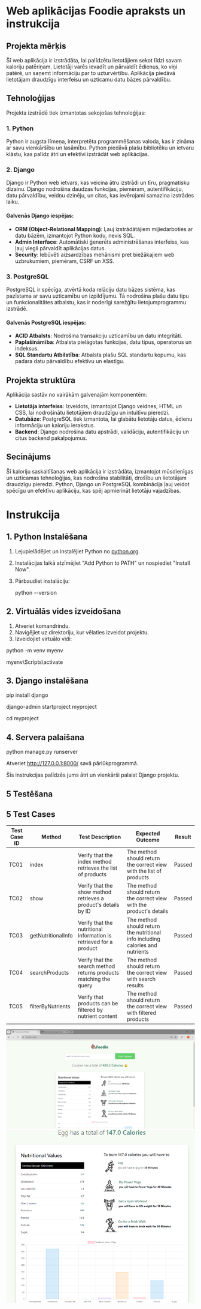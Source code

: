 # Web aplikācijas Foodie apraksts un instrukcija

## Projekta mērķis

Šī web aplikācija ir izstrādāta, lai palīdzētu lietotājiem sekot līdzi savam kaloriju patēriņam. Lietotāji varēs ievadīt un pārvaldīt ēdienus, ko viņi patērē, un saņemt informāciju par to uzturvērtību. Aplikācija piedāvā lietotājam draudzīgu interfeisu un uzticamu datu bāzes pārvaldību.

## Tehnoloģijas

Projekta izstrādē tiek izmantotas sekojošas tehnoloģijas:

### 1. Python

Python ir augsta līmeņa, interpretēta programmēšanas valoda, kas ir zināma ar savu vienkāršību un lasāmību. Python piedāvā plašu bibliotēku un ietvaru klāstu, kas palīdz ātri un efektīvi izstrādāt web aplikācijas.

### 2. Django

Django ir Python web ietvars, kas veicina ātru izstrādi un tīru, pragmatisku dizainu. Django nodrošina daudzas funkcijas, piemēram, autentifikāciju, datu pārvaldību, veidņu dzinēju, un citas, kas ievērojami samazina izstrādes laiku.

#### Galvenās Django iespējas:

- **ORM (Object-Relational Mapping)**: Ļauj izstrādātājiem mijiedarboties ar datu bāzēm, izmantojot Python kodu, nevis SQL.
- **Admin Interface**: Automātiski ģenerēts administrēšanas interfeiss, kas ļauj viegli pārvaldīt aplikācijas datus.
- **Security**: Iebūvēti aizsardzības mehānismi pret biežākajiem web uzbrukumiem, piemēram, CSRF un XSS.

### 3. PostgreSQL

PostgreSQL ir spēcīga, atvērtā koda relāciju datu bāzes sistēma, kas pazīstama ar savu uzticamību un izpildījumu. Tā nodrošina plašu datu tipu un funkcionalitātes atbalstu, kas ir noderīgi sarežģītu lietojumprogrammu izstrādē.

#### Galvenās PostgreSQL iespējas:

- **ACID Atbalsts**: Nodrošina transakciju uzticamību un datu integritāti.
- **Paplašināmība**: Atbalsta pielāgotas funkcijas, datu tipus, operatorus un indeksus.
- **SQL Standartu Atbilstība**: Atbalsta plašu SQL standartu kopumu, kas padara datu pārvaldību efektīvu un elastīgu.

## Projekta struktūra

Aplikācija sastāv no vairākām galvenajām komponentēm:

- **Lietotāja interfeiss**: Izveidots, izmantojot Django veidnes, HTML un CSS, lai nodrošinātu lietotājiem draudzīgu un intuitīvu pieredzi.
- **Datubāze**: PostgreSQL tiek izmantota, lai glabātu lietotāju datus, ēdienu informāciju un kaloriju ierakstus.
- **Backend**: Django nodrošina datu apstrādi, validāciju, autentifikāciju un citus backend pakalpojumus.

## Secinājums

Šī kaloriju saskaitīšanas web aplikācija ir izstrādāta, izmantojot mūsdienīgas un uzticamas tehnoloģijas, kas nodrošina stabilitāti, drošību un lietotājam draudzīgu pieredzi. Python, Django un PostgreSQL kombinācija ļauj veidot spēcīgu un efektīvu aplikāciju, kas spēj apmierināt lietotāju vajadzības.

#  Instrukcija

## 1. Python Instalēšana

1. Lejupielādējiet un instalējiet Python no [python.org](https://www.python.org/downloads/).
2. Instalācijas laikā atzīmējiet "Add Python to PATH" un nospiediet "Install Now".
3. Pārbaudiet instalāciju:

   python --version

## 2. Virtuālās vides izveidošana

1. Atveriet komandrindu.
2. Navigējiet uz direktoriju, kur vēlaties izveidot projektu.
3. Izveidojiet virtuālo vidi:

  python -m venv myenv
  
  myenv\Scripts\activate

## 3. Django instalēšana
   pip install django
   
   django-admin startproject myproject
   
   cd myproject

## 4. Servera palaišana

  python manage.py runserver
  
  Atveriet http://127.0.0.1:8000/ savā pārlūkprogrammā.

Šīs instrukcijas palīdzēs jums ātri un vienkārši palaist Django projektu.

## 5 Testēšana

## 5 Test Cases

| **Test Case ID** | **Method**             | **Test Description**                                               | **Expected Outcome**                                                | **Result** |
|------------------|------------------------|--------------------------------------------------------------------|----------------------------------------------------------------------|------------|
| TC01             | index                  | Verify that the index method retrieves the list of products        | The method should return the correct view with the list of products  | Passed     |
| TC02             | show                   | Verify that the show method retrieves a product's details by ID    | The method should return the correct view with the product's details | Passed     |
| TC03             | getNutritionalInfo     | Verify that the nutritional information is retrieved for a product | The method should return the nutritional info including calories and nutrients | Passed |
| TC04             | searchProducts         | Verify that the search method returns products matching the query  | The method should return the correct view with search results        | Passed     |
| TC05             | filterByNutrients      | Verify that products can be filtered by nutrient content           | The method should return the correct view with filtered products     | Passed     |



<img src="https://github.com/KKsnikere/healthAppFoodie/blob/main/Screenshot2.png" />
<img src="https://github.com/KKsnikere/healthAppFoodie/blob/main/Screenshot1.png" />

